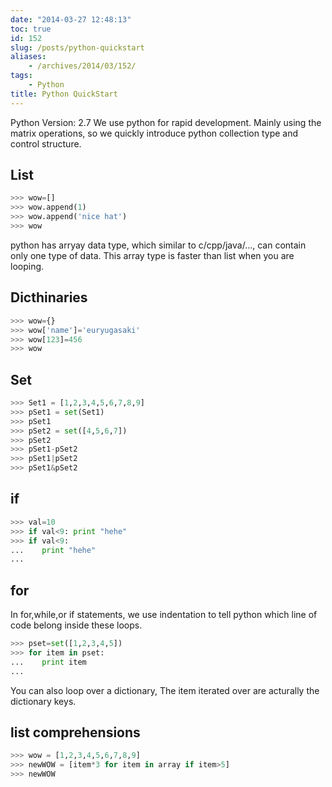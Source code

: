 ```yaml
---
date: "2014-03-27 12:48:13"
toc: true
id: 152
slug: /posts/python-quickstart
aliases:
    - /archives/2014/03/152/
tags:
    - Python
title: Python QuickStart
---
```


Python Version: 2.7
We use python for rapid development. Mainly using the matrix operations, so we quickly introduce python collection type and control structure.

## List

``` python
>>> wow=[]
>>> wow.append(1)
>>> wow.append('nice hat')
>>> wow
```

python has arryay data type, which similar to c/cpp/java/..., can contain only one type of data.
This array type is faster than list when you are looping.

<!-- more -->

## Dicthinaries

``` python
>>> wow={}
>>> wow['name']='euryugasaki'
>>> wow[123]=456
>>> wow
```

## Set

``` python
>>> Set1 = [1,2,3,4,5,6,7,8,9]
>>> pSet1 = set(Set1)
>>> pSet1
>>> pSet2 = set([4,5,6,7])
>>> pSet2
>>> pSet1-pSet2
>>> pSet1|pSet2
>>> pSet1&pSet2
```

## if

``` python
>>> val=10
>>> if val<9: print "hehe"
>>> if val<9:
...    print "hehe"
...
```

## for
In for,while,or if statements, we use indentation to tell python which line of code belong inside these loops.

``` python
>>> pset=set([1,2,3,4,5])
>>> for item in pset:
...    print item
...
```

You can also loop over a dictionary, The item iterated over are acturally the dictionary keys.

## list comprehensions

``` python
>>> wow = [1,2,3,4,5,6,7,8,9]
>>> newWOW = [item*3 for item in array if item>5]
>>> newWOW
```